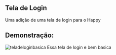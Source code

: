 ## Tela de Login 

Uma adição de uma tela de login para o Happy

## Demonstração:
![teladeloginbasica](https://user-images.githubusercontent.com/72579020/96373863-8d8a5180-1145-11eb-97fe-abff2556e6d5.png)
Essa tela de login e bem basica
